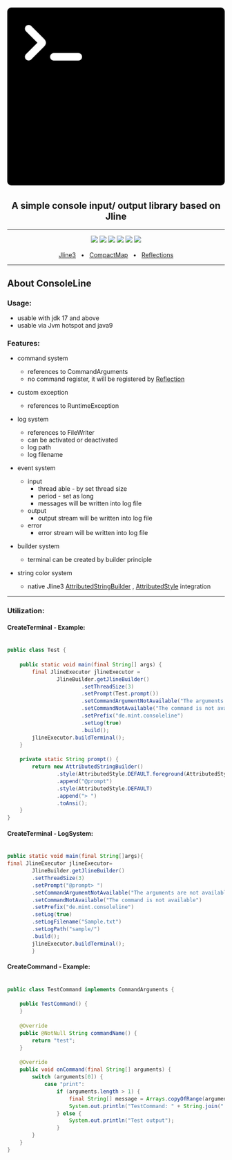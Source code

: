 <div align="center">
<br>
<a href="#"> <img src="terminal.svg" /></a>
<h2>A simple console input/ output library based on Jline</h2>
<hr>
 <a href="https://jitpack.io/#mintUI9976/ConsoleLine"><img src="https://jitpack.io/v/mintUI9976/ConsoleLine.svg" /></a>
  <a href="https://github.com/mintUI9976/ConsoleLine"><img src="https://img.shields.io/github/languages/code-size/mintUI9976/ConsoleLine?color=orange" /></a>
  <a href="https://github.com/mintUI9976/ConsoleLine"><img src="https://img.shields.io/tokei/lines/github/mintUI9976/ConsoleLine?color=red" /></a>
  <a href="https://github.com/mintUI9976/ConsoleLine/blob/master/LICENSE"><img src="https://img.shields.io/github/license/mintUI9976/ConsoleLine" /></a>
  <a href="https://github.com/mintUI9976/ConsoleLine/stargazers"><img src="https://img.shields.io/github/stars/mintUI9976/ConsoleLine?color=blue" /></a>
  <img src="https://img.shields.io/badge/opensource-❤-blueviolet">  
<br>
<br>
<a href="https://github.com/jline/jline3">Jline3</a>
  <span>&nbsp;&nbsp;•&nbsp;&nbsp;</span>
<a href="https://github.com/vlsi/compactmap">CompactMap</a>
  <span>&nbsp;&nbsp;•&nbsp;&nbsp;</span>
<a href="https://github.com/ronmamo/reflections">Reflections</a>
<br>
<hr>
</div>

## About ConsoleLine

### Usage:

- usable with jdk 17 and above
- usable via Jvm hotspot and java9

### Features:

- command system
    - references to CommandArguments
    - no command register, it will be registered by [Reflection](https://github.com/ronmamo/reflections)

- custom exception
    - references to RuntimeException

- log system
    - references to FileWriter
    - can be activated or deactivated
    - log path
    - log filename

- event system
    - input
        - thread able - by set thread size
        - period - set as long
        - messages will be written into log file
    - output
        - output stream will be written into log file
    - error
        - error stream will be written into log file

- builder system
    - terminal can be created by builder principle

- string color system
    - native
      Jline3 [AttributedStringBuilder](https://github.com/jline/jline3/blob/master/terminal/src/main/java/org/jline/utils/AttributedStringBuilder.java)
      , [AttributedStyle](https://github.com/jline/jline3/blob/master/terminal/src/main/java/org/jline/utils/AttributedStyle.java)
      integration

<hr>

### Utilization:

#### CreateTerminal - Example:

````java

public class Test {

    public static void main(final String[] args) {
        final JlineExecutor jlineExecutor =
                JlineBuilder.getJlineBuilder()
                        .setThreadSize(3)
                        .setPrompt(Test.prompt())
                        .setCommandArgumentNotAvailable("The arguments are not available")
                        .setCommandNotAvailable("The command is not available")
                        .setPrefix("de.mint.consoleline")
                        .setLog(true)
                        .build();
        jlineExecutor.buildTerminal();
    }

    private static String prompt() {
        return new AttributedStringBuilder()
                .style(AttributedStyle.DEFAULT.foreground(AttributedStyle.CYAN))
                .append("@prompt")
                .style(AttributedStyle.DEFAULT)
                .append("> ")
                .toAnsi();
    }
}
````

#### CreateTerminal - LogSystem:

````java

public static void main(final String[]args){
final JlineExecutor jlineExecutor=
        JlineBuilder.getJlineBuilder()
        .setThreadSize(3)
        .setPrompt("@prompt> ")
        .setCommandArgumentNotAvailable("The arguments are not available")
        .setCommandNotAvailable("The command is not available")
        .setPrefix("de.mint.consoleline")
        .setLog(true)
        .setLogFilename("Sample.txt")
        .setLogPath("sample/")
        .build();
        jlineExecutor.buildTerminal();
        }

````

#### CreateCommand - Example:

````java

public class TestCommand implements CommandArguments {

    public TestCommand() {
    }

    @Override
    public @NotNull String commandName() {
        return "test";
    }

    @Override
    public void onCommand(final String[] arguments) {
        switch (arguments[0]) {
            case "print":
                if (arguments.length > 1) {
                    final String[] message = Arrays.copyOfRange(arguments, 1, arguments.length);
                    System.out.println("TestCommand: " + String.join(" ", message));
                } else {
                    System.out.println("Test output");
                }
        }
    }
}

````

